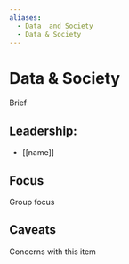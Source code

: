 ```yaml
---
aliases:
  - Data  and Society
  - Data & Society
---
```

# Data & Society

Brief

## Leadership:

- [[name]]

## Focus

Group focus

## Caveats 

Concerns with this item
